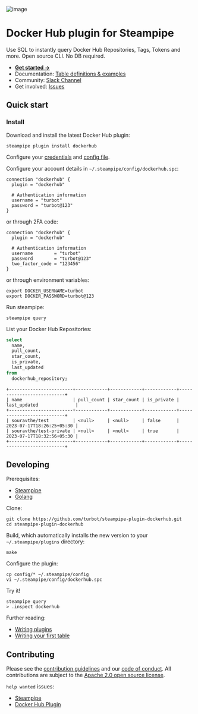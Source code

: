 ![image](https://hub.steampipe.io/images/plugins/turbot/dockerhub-social-graphic.png)

# Docker Hub plugin for Steampipe

Use SQL to instantly query Docker Hub Repositories, Tags, Tokens and more. Open source CLI. No DB required.

- **[Get started ->](https://hub.steampipe.io/plugins/turbot/dockerhub)**
- Documentation: [Table definitions & examples](https://hub.steampipe.io/plugins/turbot/dockerhub/tables)
- Community: [Slack Channel](https://steampipe.io/community/join)
- Get involved: [Issues](https://github.com/turbot/steampipe-plugin-dockerhub/issues)

## Quick start

### Install

Download and install the latest Docker Hub plugin:

```shell
steampipe plugin install dockerhub
```

Configure your [credentials](https://hub.steampipe.io/plugins/turbot/dockerhub#credentials) and [config file](https://hub.steampipe.io/plugins/turbot/dockerhub#configuration).

Configure your account details in `~/.steampipe/config/dockerhub.spc`:

```hcl
connection "dockerhub" {
  plugin = "dockerhub"

  # Authentication information
  username = "turbot"
  password = "turbot@123"
}
```

or through 2FA code:

```hcl
connection "dockerhub" {
  plugin = "dockerhub"

  # Authentication information
  username        = "turbot"
  password        = "turbot@123"
  two_factor_code = "123456"
}
```

or through environment variables:

```shell
export DOCKER_USERNAME=turbot
export DOCKER_PASSWORD=turbot@123
```

Run steampipe:

```shell
steampipe query
```

List your Docker Hub Repositories:

```sql
select
  name,
  pull_count,
  star_count,
  is_private,
  last_updated
from
  dockerhub_repository;
```

```
+------------------------+------------+------------+------------+---------------------------+
| name                   | pull_count | star_count | is_private | last_updated              |
+------------------------+------------+------------+------------+---------------------------+
| souravthe/test         | <null>     | <null>     | false      | 2023-07-17T18:26:25+05:30 |
| souravthe/test-private | <null>     | <null>     | true       | 2023-07-17T18:32:56+05:30 |
+------------------------+------------+------------+------------+---------------------------+
```

## Developing

Prerequisites:

- [Steampipe](https://steampipe.io/downloads)
- [Golang](https://golang.org/doc/install)

Clone:

```shell
git clone https://github.com/turbot/steampipe-plugin-dockerhub.git
cd steampipe-plugin-dockerhub
```

Build, which automatically installs the new version to your `~/.steampipe/plugins` directory:

```shell
make
```

Configure the plugin:

```shell
cp config/* ~/.steampipe/config
vi ~/.steampipe/config/dockerhub.spc
```

Try it!

```shell
steampipe query
> .inspect dockerhub
```

Further reading:

- [Writing plugins](https://steampipe.io/docs/develop/writing-plugins)
- [Writing your first table](https://steampipe.io/docs/develop/writing-your-first-table)

## Contributing

Please see the [contribution guidelines](https://github.com/turbot/steampipe/blob/main/CONTRIBUTING.md) and our [code of conduct](https://github.com/turbot/steampipe/blob/main/CODE_OF_CONDUCT.md). All contributions are subject to the [Apache 2.0 open source license](https://github.com/turbot/steampipe-plugin-dockerhub/blob/main/LICENSE).

`help wanted` issues:

- [Steampipe](https://github.com/turbot/steampipe/labels/help%20wanted)
- [Docker Hub Plugin](https://github.com/turbot/steampipe-plugin-dockerhub/labels/help%20wanted)

